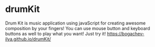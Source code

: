 # drumKit
Drum Kit is music application using javaScript for creating awesome composition by your fingers!
You can use mouse button and keyboard buttons as well to play what you want! Just try it!
https://bogachev-ilya.github.io/drumKit/

